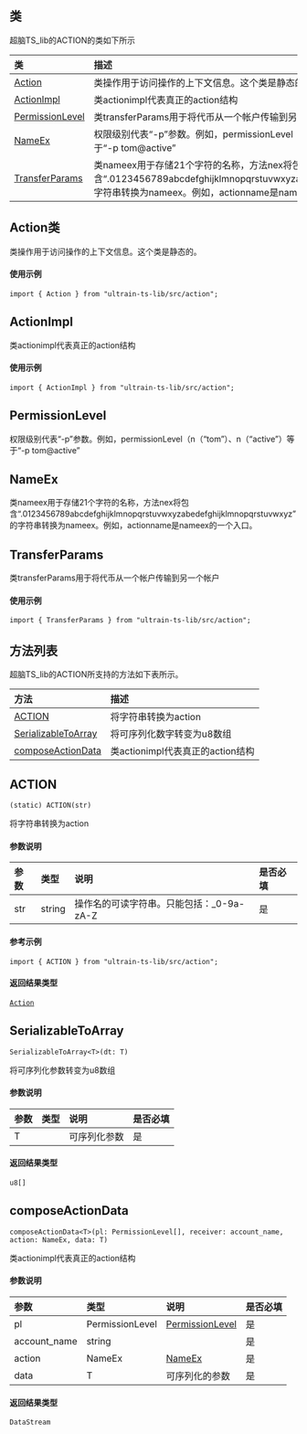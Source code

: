 ## 类
超脑TS_lib的ACTION的类如下所示

| 类                                                                                        | 描述                                                 |
| :------------------------------------------------------------------------------------------| :----------------------------------------------------|
| [Action](docs-cn/contract/02-ts-action#Action类)                          | 类操作用于访问操作的上下文信息。这个类是静态的。                             |
| [ActionImpl](docs-cn/contract/02-ts-action#ActionImpl)                          | 类actionimpl代表真正的action结构                             |
| [PermissionLevel](docs-cn/contract/02-ts-action#PermissionLevel)                          | 类transferParams用于将代币从一个帐户传输到另一个帐户                             |
| [NameEx](docs-cn/contract/02-ts-action#NameEx)                          |权限级别代表“-p”参数。例如，permissionLevel（n（“tom”）、n（“active”）等于“-p tom@active”                            |
| [TransferParams](docs-cn/contract/02-ts-action#TransferParams)                          | 类nameex用于存储21个字符的名称，方法nex将包含“.0123456789abcdefghijklmnopqrstuvwxyzabedefghijklmnopqrstuvwxyz”的字符串转换为nameex。例如，actionname是nameex的一个入口                             |

## Action类
类操作用于访问操作的上下文信息。这个类是静态的。

#### 使用示例
```nodejs
import { Action } from "ultrain-ts-lib/src/action";
```

## ActionImpl
类actionimpl代表真正的action结构

#### 使用示例
```nodejs
import { ActionImpl } from "ultrain-ts-lib/src/action";
```

## PermissionLevel
权限级别代表“-p”参数。例如，permissionLevel（n（“tom”）、n（“active”）等于“-p tom@active”


## NameEx
类nameex用于存储21个字符的名称，方法nex将包含“.0123456789abcdefghijklmnopqrstuvwxyzabedefghijklmnopqrstuvwxyz”的字符串转换为nameex。例如，actionname是nameex的一个入口。


## TransferParams
类transferParams用于将代币从一个帐户传输到另一个帐户

#### 使用示例
```nodejs
import { TransferParams } from "ultrain-ts-lib/src/action";
```

## 方法列表
超脑TS_lib的ACTION所支持的方法如下表所示。

| 方法                                                                                        | 描述                                                 |
| :------------------------------------------------------------------------------------------| :----------------------------------------------------|
| [ACTION](docs-cn/contract/02-ts-action#ACTION)                           |将字符串转换为action                              |
| [SerializableToArray](docs-cn/contract/02-ts-action#SerializableToArray)                           |将可序列化数字转变为u8数组                             |
| [composeActionData](docs-cn/contract/02-ts-action#composeActionData)                           |类actionimpl代表真正的action结构                              |


## ACTION
```
(static) ACTION(str)
```
将字符串转换为action

#### 参数说明
|参数               |类型    |说明                            |是否必填|
| :----------------| :------| :-----------------------------|:-----|
|str              |string  |操作名的可读字符串。只能包括：_0-9a-zA-Z                     |是     |


#### 参考示例
```nodejs
import { ACTION } from "ultrain-ts-lib/src/action";
```

#### 返回结果类型
[`Action`](docs-cn/contract/01-ts-account#Action类)

## SerializableToArray
```
SerializableToArray<T>(dt: T)
```
将可序列化参数转变为u8数组

#### 参数说明
|参数               |类型    |说明                            |是否必填|
| :----------------| :------| :-----------------------------|:-----|
|T              |  |可序列化参数                    |是     |


#### 返回结果类型
`u8[]`

## composeActionData
```
composeActionData<T>(pl: PermissionLevel[], receiver: account_name, action: NameEx, data: T)
```
类actionimpl代表真正的action结构 

#### 参数说明
|参数               |类型    |说明                            |是否必填|
| :----------------| :------| :-----------------------------|:-----|
|pl                |PermissionLevel|[PermissionLevel](docs-cn/contract/02-ts-action#PermissionLevel)                     |是     |
|account_name      |string  |                     |是     |
|action            |NameEx  |[NameEx](docs-cn/contract/02-ts-action#NameEx)                     |是     |
|data              |T       |可序列化的参数                    |是     |

#### 返回结果类型
`DataStream`
